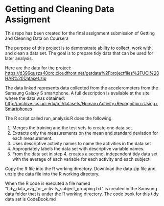 # Getting and Cleaning Data Assigment

This repo has been created for the final assignment submission of Getting and Cleaning Data on Coursera

The purpose of this project is to demonstrate ability to collect, work with, and clean a data set. 
The goal is to prepare tidy data that can be used for later analysis. 

Here are the data for the project: https://d396qusza40orc.cloudfront.net/getdata%2Fprojectfiles%2FUCI%20HAR%20Dataset.zip

The data linked represents data collected from the accelerometers from the Samsung Galaxy S smartphone. 
A full description is available at the site where the data was obtained: http://archive.ics.uci.edu/ml/datasets/Human+Activity+Recognition+Using+Smartphones

The R script called run_analysis.R does the following.

1) Merges the training and the test sets to create one data set.
2) Extracts only the measurements on the mean and standard deviation for each measurement.
3) Uses descriptive activity names to name the activities in the data set
4) Appropriately labels the data set with descriptive variable names.
5) From the data set in step 4, creates a second, independent tidy data set with the average of each variable for each activity and each subject.

Copy the R file into the R working directory. Download the data zip file and unzip the data file into the R working directory. 

When the R code is executed a file named "tidy_data_avg_for_activity_subject_grouping.txt" is created in the Samsung data folder that is under the R working directory. The code book for this tidy data set is CodeBook.md